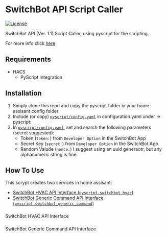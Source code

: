 # SwitchBot API Script Caller

[![License][licensing-shield]](LICENSE)



SwitchBot API (Ver. 1.1) Script Caller, using pyscript for the scripting.

For more info click [here][switchbot-api-repo]


## Requirements
- HACS
    - PyScript Integration

## Installation
1. Simply clone this repo and copy the pyscript folder in your home assisant config folder 
2. Include (or copy) [`pyscript/config.yaml`](./pyscript/config.yaml) in configuration.yaml under -> pyscript:
3. In [`pyscript/config.yaml`](./pyscript/config.yaml), set and search the following parameters (secret suggested):
    - Token (`token:`) from `Developer Option` in the SwitchBot App
    - Secret Key (`secret:`) from `Developer Option` in the SwitchBot App
    - Random Valude (`nonce:`) I suggest using an uuid generaotr, but any alphanumeric string is fine.

## How To Use
This scrypt creates two services in home assisant:

- [SwitchBot HVAC API Interface (`pyscript.switchbot_hvac`)]()
- [SwitchBot Generic Command API Interface (`pyscript.switchbot_generic_command`)]()

###
SwitchBot HVAC API Interface

###
SwitchBot Generic Command API Interface




[licensing-shield]:https://img.shields.io/github/license/SiriosDev/SwitchBot-API-Script-Caller?style=flat-square
[switchbot-api-repo]: https://github.com/OpenWonderLabs/SwitchBotAPI